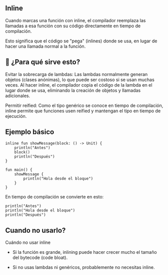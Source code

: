 ## Inline
Cuando marcas una función con inline, el compilador reemplaza las llamadas a esa función con su código directamente en 
tiempo de compilación.

Esto significa que el código se "pega" (inlines) donde se usa, en lugar de hacer una llamada normal a la función.

## 🧠 ¿Para qué sirve esto?
Evitar la sobrecarga de lambdas:
Las lambdas normalmente generan objetos (clases anónimas), lo que puede ser costoso si se usan muchas veces. Al hacer inline, el compilador copia el código de la lambda en el lugar donde se usa, eliminando la creación de objetos y llamadas adicionales.

Permitir reified:
Como el tipo genérico se conoce en tiempo de compilación, inline permite que funciones usen reified y mantengan el tipo en tiempo de ejecución.

## Ejemplo básico
```
inline fun showMessage(block: () -> Unit) {
    println("Antes")
    block()
    println("Después")
}

fun main() {
    showMessage {
        println("Hola desde el bloque")
    }
}
```

En tiempo de compilación se convierte en esto: 
```
println("Antes")
println("Hola desde el bloque")
println("Después")
```

## Cuando no usarlo? 

Cuándo no usar inline

- Si la función es grande, inlining puede hacer crecer mucho el tamaño del bytecode (code bloat).

- Si no usas lambdas ni genéricos, probablemente no necesitas inline.
